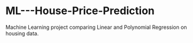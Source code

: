 # ML---House-Price-Prediction
Machine Learning project comparing Linear and Polynomial Regression on housing data.
